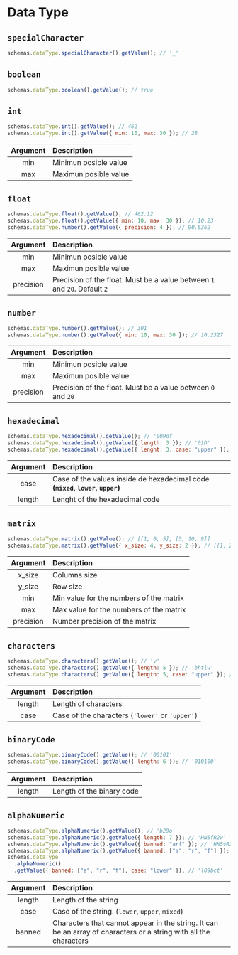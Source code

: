 # Data Type

## `specialCharacter`

```js
schemas.dataType.specialCharacter().getValue(); // '_'
```

## `boolean`

```js
schemas.dataType.boolean().getValue(); // true
```

## `int`

```js
schemas.dataType.int().getValue(); // 462
schemas.dataType.int().getValue({ min: 10, max: 30 }); // 28
```

| Argument | Description           |
| :------: | :-------------------- |
|   min    | Minimun posible value |
|   max    | Maximun posible value |

## `float`

```js
schemas.dataType.float().getValue(); // 462.12
schemas.dataType.float().getValue({ min: 10, max: 30 }); // 10.23
schemas.dataType.number().getValue({ precision: 4 }); // 90.5362
```

| Argument  | Description                                                               |
| :-------: | :------------------------------------------------------------------------ |
|    min    | Minimun posible value                                                     |
|    max    | Maximun posible value                                                     |
| precision | Precision of the float. Must be a value between `1` and `20`. Default `2` |

## `number`

```js
schemas.dataType.number().getValue(); // 301
schemas.dataType.number().getValue({ min: 10, max: 30 }); // 10.2327
```

| Argument  | Description                                                  |
| :-------: | :----------------------------------------------------------- |
|    min    | Minimun posible value                                        |
|    max    | Maximun posible value                                        |
| precision | Precision of the float. Must be a value between `0` and `20` |

## `hexadecimal`

```js
schemas.dataType.hexadecimal().getValue(); // '009df'
schemas.dataType.hexadecimal().getValue({ length: 3 }); // '01D'
schemas.dataType.hexadecimal().getValue({ lenght: 3, case: "upper" }); // 'DE20'
```

| Argument | Description                                                                   |
| :------: | :---------------------------------------------------------------------------- |
|   case   | Case of the values inside de hexadecimal code **(`mixed`, `lower`, `upper`)** |
|  length  | Lenght of the hexadecimal code                                                |

## `matrix`

```js
schemas.dataType.matrix().getValue(); // [[1, 0, 5], [5, 10, 9]]
schemas.dataType.matrix().getValue({ x_size: 4, y_size: 2 }); // [[1, 2], [0, 0], [1, 1], [4, 5]]
```

| Argument  | Description                             |
| :-------: | :-------------------------------------- |
|  x_size   | Columns size                            |
|  y_size   | Row size                                |
|    min    | Min value for the numbers of the matrix |
|    max    | Max value for the numbers of the matrix |
| precision | Number precision of the matrix          |

## `characters`

```js
schemas.dataType.characters().getValue(); // 'v'
schemas.dataType.characters().getValue({ length: 5 }); // 'bhtlw'
schemas.dataType.characters().getValue({ length: 5, case: "upper" }); // 'HQRSD'
```

| Argument | Description                                     |
| :------: | :---------------------------------------------- |
|  length  | Length of characters                            |
|   case   | Case of the characters (`'lower'` or `'upper'`) |

## `binaryCode`

```js
schemas.dataType.binaryCode().getValue(); // '00101'
schemas.dataType.binaryCode().getValue({ length: 6 }); // '010100'
```

| Argument | Description               |
| :------: | :------------------------ |
|  length  | Length of the binary code |

## `alphaNumeric`

```js
schemas.dataType.alphaNumeric().getValue(); // 'b29o'
schemas.dataType.alphaNumeric().getValue({ length: 7 }); // 'HN5fR2w'
schemas.dataType.alphaNumeric().getValue({ banned: "arf" }); // 'HN5vR2w'
schemas.dataType.alphaNumeric().getValue({ banned: ["a", "r", "f"] }); // 'HN5vR2w'
schemas.dataType
  .alphaNumeric()
  .getValue({ banned: ["a", "r", "f"], case: "lower" }); // 'l09bct'
```

| Argument | Description                                                                                                       |
| :------: | :---------------------------------------------------------------------------------------------------------------- |
|  length  | Length of the string                                                                                              |
|   case   | Case of the string. (`lower`, `upper`, `mixed`)                                                                   |
|  banned  | Characters that cannot appear in the string. It can be an array of characters or a string with all the characters |
